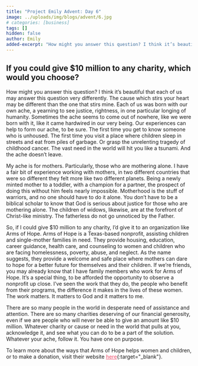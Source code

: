 ```yaml
---
title: "Project Emily Advent: Day 6"
image: ../uploads/img/blogs/advent/6.jpg
# categories: [business]
tags: []
hidden: false
author: Emily
added-excerpt: "How might you answer this question? I think it’s beautiful that each of us may answer this question very differently. The cause which stirs your heart may be different than the one that stirs mine. Each of us was born with our own ache, a yearning to see justice, rightness, in one particular longing of humanity. Sometimes the ache seems to come out of nowhere, like we were born with it, like it came hardwired in our very being. "
---
```


<style> em {color: black;} p a {color: #f0506e;}</style>

## If you could give $10 million to any charity, which would you choose?

How might you answer this question? I think it’s beautiful that each of us may answer this question very differently. The cause which stirs your heart may be different than the one that stirs mine. Each of us was born with our own ache, a yearning to see justice, rightness, in one particular longing of humanity. Sometimes the ache seems to come out of nowhere, like we were born with it, like it came hardwired in our very being. Our experiences can help to form our ache, to be sure. The first time you get to know someone who is unhoused. The first time you visit a place where children sleep in streets and eat from piles of garbage. Or grasp the unrelenting tragedy of childhood cancer. The vast need in the world will hit you like a tsunami. And the ache doesn’t leave.

My ache is for mothers. Particularly, those who are mothering alone. I have a fair bit of experience working with mothers, in two different countries that were so different they felt more like two different planets. Being a newly minted mother to a toddler, with a champion for a partner, the prospect of doing this without him feels nearly impossible. Motherhood is the stuff of warriors, and no one should have to do it alone. You don’t have to be a biblical scholar to know that God is serious about justice for those who are mothering alone. The children of widows, likewise, are at the forefront of Christ-like ministry. The fatherless do not go unnoticed by the Father.

So, if I could give $10 million to any charity, I’d give it to an organization like Arms of Hope. Arms of Hope is a Texas-based nonprofit, assisting children and single-mother families in need. They provide housing, education, career guidance, health care, and counseling to women and children who are facing homelessness, poverty, abuse, and neglect. As the name suggests, they provide a welcome and safe place where mothers can dare to hope for a better future for themselves and their children. If we’re friends, you may already know that I have family members who work for Arms of Hope. It’s a special thing, to be afforded the opportunity to observe a nonprofit up close. I’ve seen the work that they do, the people who benefit from their programs, the difference it makes in the lives of these women. The work matters. It matters to God and it matters to me.

There are so many people in the world in desperate need of assistance and attention. There are so many charities deserving of our financial generosity, even if we are people who will never be able to give an amount like $10 million. Whatever charity or cause or need in the world that pulls at you, acknowledge it, and see what you can do to be a part of the solution. Whatever your ache, follow it. You have one on purpose.

To learn more about the ways that Arms of Hope helps women and children, or to make a donation, visit their website [here](https://armsofhope.org/){:target="\_blank"}.
